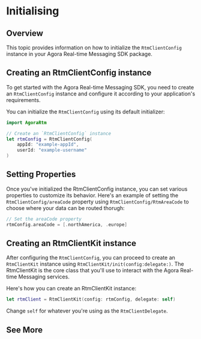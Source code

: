 # Initialising

## Overview

This topic provides information on how to initialize the ``RtmClientConfig`` instance in your Agora Real-time Messaging SDK package.

## Creating an RtmClientConfig instance

To get started with the Agora Real-time Messaging SDK, you need to create an `RtmClientConfig` instance and configure it according to your application's requirements.

You can initialize the `RtmClientConfig` using its default initializer:

```swift
import AgoraRtm

// Create an `RtmClientConfig` instance
let rtmConfig = RtmClientConfig(
    appId: "example-appId",
    userId: "example-username"
)
```

## Setting Properties

Once you've initialized the RtmClientConfig instance, you can set various properties to customize its behavior. Here's an example of setting the ``RtmClientConfig/areaCode`` property using ``RtmClientConfig/RtmAreaCode`` to choose where your data can be routed thorugh:

```swift
// Set the areaCode property
rtmConfig.areaCode = [.northAmerica, .europe]
```

## Creating an RtmClientKit instance

After configuring the ``RtmClientConfig``, you can proceed to create an ``RtmClientKit`` instance using ``RtmClientKit/init(config:delegate:)``. The RtmClientKit is the core class that you'll use to interact with the Agora Real-time Messaging services.

Here's how you can create an RtmClientKit instance:

```swift
let rtmClient = RtmClientKit(config: rtmConfig, delegate: self)
```

Change `self` for whatever you're using as the ``RtmClientDelegate``.

## See More

